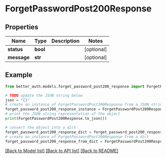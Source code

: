 # ForgetPasswordPost200Response


## Properties

Name | Type | Description | Notes
------------ | ------------- | ------------- | -------------
**status** | **bool** |  | [optional] 
**message** | **str** |  | [optional] 

## Example

```python
from better_auth.models.forget_password_post200_response import ForgetPasswordPost200Response

# TODO update the JSON string below
json = "{}"
# create an instance of ForgetPasswordPost200Response from a JSON string
forget_password_post200_response_instance = ForgetPasswordPost200Response.from_json(json)
# print the JSON string representation of the object
print(ForgetPasswordPost200Response.to_json())

# convert the object into a dict
forget_password_post200_response_dict = forget_password_post200_response_instance.to_dict()
# create an instance of ForgetPasswordPost200Response from a dict
forget_password_post200_response_from_dict = ForgetPasswordPost200Response.from_dict(forget_password_post200_response_dict)
```
[[Back to Model list]](../README.md#documentation-for-models) [[Back to API list]](../README.md#documentation-for-api-endpoints) [[Back to README]](../README.md)


